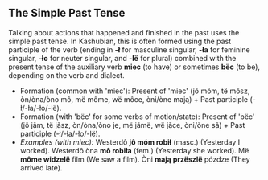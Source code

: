 ## The Simple Past Tense

Talking about actions that happened and finished in the past uses the simple past tense. In Kashubian, this is often formed using the past participle of the verb (ending in __-ł__ for masculine singular, __-ła__ for feminine singular, __-ło__ for neuter singular, and __-lë__ for plural) combined with the present tense of the auxiliary verb __miec__ (to have) or sometimes __bëc__ (to be), depending on the verb and dialect.

*   Formation (common with 'miec'): Present of 'miec' (jô móm, të môsz, òn/òna/òno mô, më môme, wë môce, òni/òne mają) + Past participle (-ł/-ła/-ło/-lë).
*   Formation (with 'bëc' for some verbs of motion/state): Present of 'bëc' (jô jãm, të jãsz, òn/òna/òno je, më jãmë, wë jãce, òni/òne sã) + Past participle (-ł/-ła/-ło/-lë).
*   _Examples (with miec):_ Westerdô __jô móm robił__ (masc.) (Yesterday I worked). Westerdô òna __mô robiła__ (fem.) (Yesterday she worked). Më __môme widzelë__ film (We saw a film). Òni __mają przëszlë__ pózdze (They arrived late).